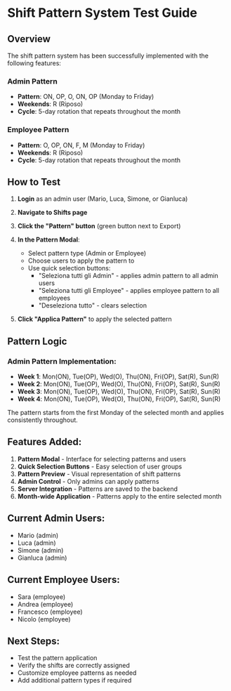 # Shift Pattern System Test Guide

## Overview

The shift pattern system has been successfully implemented with the following features:

### Admin Pattern

-   **Pattern**: ON, OP, O, ON, OP (Monday to Friday)
-   **Weekends**: R (Riposo)
-   **Cycle**: 5-day rotation that repeats throughout the month

### Employee Pattern

-   **Pattern**: O, OP, ON, F, M (Monday to Friday)
-   **Weekends**: R (Riposo)
-   **Cycle**: 5-day rotation that repeats throughout the month

## How to Test

1. **Login** as an admin user (Mario, Luca, Simone, or Gianluca)

2. **Navigate to Shifts page**

3. **Click the "Pattern" button** (green button next to Export)

4. **In the Pattern Modal**:

    - Select pattern type (Admin or Employee)
    - Choose users to apply the pattern to
    - Use quick selection buttons:
        - "Seleziona tutti gli Admin" - applies admin pattern to all admin users
        - "Seleziona tutti gli Employee" - applies employee pattern to all employees
        - "Deseleziona tutto" - clears selection

5. **Click "Applica Pattern"** to apply the selected pattern

## Pattern Logic

### Admin Pattern Implementation:

-   **Week 1**: Mon(ON), Tue(OP), Wed(O), Thu(ON), Fri(OP), Sat(R), Sun(R)
-   **Week 2**: Mon(ON), Tue(OP), Wed(O), Thu(ON), Fri(OP), Sat(R), Sun(R)
-   **Week 3**: Mon(ON), Tue(OP), Wed(O), Thu(ON), Fri(OP), Sat(R), Sun(R)
-   **Week 4**: Mon(ON), Tue(OP), Wed(O), Thu(ON), Fri(OP), Sat(R), Sun(R)

The pattern starts from the first Monday of the selected month and applies consistently throughout.

## Features Added:

1. **Pattern Modal** - Interface for selecting patterns and users
2. **Quick Selection Buttons** - Easy selection of user groups
3. **Pattern Preview** - Visual representation of shift patterns
4. **Admin Control** - Only admins can apply patterns
5. **Server Integration** - Patterns are saved to the backend
6. **Month-wide Application** - Patterns apply to the entire selected month

## Current Admin Users:

-   Mario (admin)
-   Luca (admin)
-   Simone (admin)
-   Gianluca (admin)

## Current Employee Users:

-   Sara (employee)
-   Andrea (employee)
-   Francesco (employee)
-   Nicolo (employee)

## Next Steps:

-   Test the pattern application
-   Verify the shifts are correctly assigned
-   Customize employee patterns as needed
-   Add additional pattern types if required
